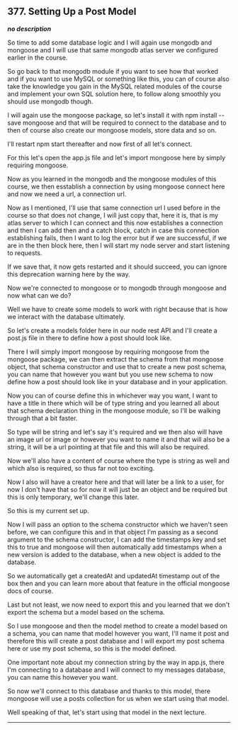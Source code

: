 ## 377. Setting Up a Post Model

<strong><em>no description</em></strong>

So time to add some database logic and I will again use mongodb and mongoose and
I will use that same mongodb atlas server we configured earlier in the course. 

So go back to that mongodb module if you want to see how that worked and if you
want to use MySQL or something like this, you can of course also take the
knowledge you gain in the MySQL related modules of the course and implement your
own SQL solution here, to follow along smoothly you should use mongodb though. 

I will again use the mongoose package, so let's install it with npm install
--save mongoose and that will be required to connect to the database and to then
of course also create our mongoose models, store data and so on. 

I'll restart npm start thereafter and now first of all let's connect. 

For this let's open the app.js file and let's import mongoose here by simply
requiring mongoose. 

Now as you learned in the mongodb and the mongoose modules of this course, we
then esstablish a connection by using mongoose connect here and now we need a
url, a connection url. 

Now as I mentioned, I'll use that same connection url I used before in the
course so that does not change, I will just copy that, here it is, that is my
atlas server to which I can connect and this now establishes a connection and
then I can add then and a catch block, catch in case this connection
establishing fails, then I want to log the error but if we are successful, if we
are in the then block here, then I will start my node server and start listening
to requests. 

If we save that, it now gets restarted and it should succeed, you can ignore
this deprecation warning here by the way. 

Now we're connected to mongoose or to mongodb through mongoose and now what can
we do? 

Well we have to create some models to work with right because that is how we
interact with the database ultimately. 

So let's create a models folder here in our node rest API and I'll create a
post.js file in there to define how a post should look like. 

There I will simply import mongoose by requiring mongoose from the mongoose
package, we can then extract the schema from that mongoose object, that schema
constructor and use that to create a new post schema, you can name that however
you want but you use new schema to now define how a post should look like in
your database and in your application. 

Now you can of course define this in whichever way you want, I want to have a
title in there which will be of type string and you learned all about that
schema declaration thing in the mongoose module, so I'll be walking through that
a bit faster. 

So type will be string and let's say it's required and we then also will have an
image url or image or however you want to name it and that will also be a
string, it will be a url pointing at that file and this will also be required. 

Now we'll also have a content of course where the type is string as well and
which also is required, so thus far not too exciting. 

Now I also will have a creator here and that will later be a link to a user, for
now I don't have that so for now it will just be an object and be required but
this is only temporary, we'll change this later. 

So this is my current set up. 

Now I will pass an option to the schema constructor which we haven't seen
before, we can configure this and in that object I'm passing as a second
argument to the schema constructor, I can add the timestamps key and set this to
true and mongoose will then automatically add timestamps when a new version is
added to the database, when a new object is added to the database. 

So we automatically get a createdAt and updatedAt timestamp out of the box then
and you can learn more about that feature in the official mongoose docs of
course. 

Last but not least, we now need to export this and you learned that we don't
export the schema but a model based on the schema. 

So I use mongoose and then the model method to create a model based on a schema,
you can name that model however you want, I'll name it post and therefore this
will create a post database and I will export my post schema here or use my post
schema, so this is the model defined. 

One important note about my connection string by the way in app.js, there I'm
connecting to a database and I will connect to my messages database, you can
name this however you want. 

So now we'll connect to this database and thanks to this model, there mongoose
will use a posts collection for us when we start using that model. 

Well speaking of that, let's start using that model in the next lecture. 

---